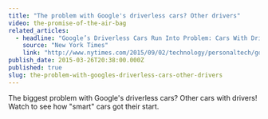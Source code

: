 ```yaml
---
title: "The problem with Google's driverless cars? Other drivers"
video: the-promise-of-the-air-bag
related_articles:
  - headline: "Google’s Driverless Cars Run Into Problem: Cars With Drivers"
    source: "New York Times"
    link: "http://www.nytimes.com/2015/09/02/technology/personaltech/google-says-its-not-the-driverless-cars-fault-its-other-drivers.html?_r=0"
publish_date: 2015-03-26T20:38:00.000Z
published: true
slug: the-problem-with-googles-driverless-cars-other-drivers
---
```

The biggest problem with Google's driverless cars? Other cars with drivers! Watch to see how "smart" cars got their start.

